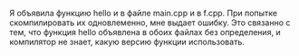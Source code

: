 Я объявила функцию hello и в файле main.cpp и в f.cpp. При попытке скомпилировать их одновлеменно, мне выдает ошибку. Это связанно с тем, что функция hello объявлена в обоих файлах без определения, и компилятор не знает, какую версию функции использовать. 
